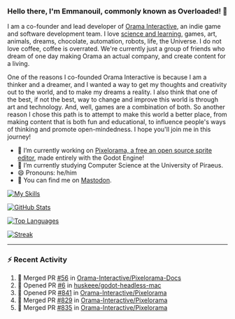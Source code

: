 ### Hello there, I'm Emmanouil, commonly known as Overloaded! 👋
I am a co-founder and lead developer of [Orama Interactive](https://www.orama-interactive.com/), an indie game and software development team. I love [science and learning](https://github.com/OverloadedOrama/KnowledgeBase), games, art, animals, dreams, chocolate, automation, robots, life, the Universe. I do not love coffee, coffee is overrated. We're currently just a group of friends who dream of one day making Orama an actual company, and create content for a living.

One of the reasons I co-founded Orama Interactive is because I am a thinker and a dreamer, and I wanted a way to get my thoughts and creativity out to the world, and to make my dreams a reality. I also think that one of the best, if not the best, way to change and improve this world is through art and technology. And, well, games are a combination of both. So another reason I chose this path is to attempt to make this world a better place, from making content that is both fun and educational, to influence people's ways of thinking and promote open-mindedness. I hope you'll join me in this journey!

- 🔭 I’m currently working on [Pixelorama, a free an open source sprite editor](https://github.com/Orama-Interactive/Pixelorama), made entirely with the Godot Engine!
- 🌱 I’m currently studying Computer Science at the University of Piraeus.
- 😄 Pronouns: he/him
- 🐘 You can find me on <a rel="me" href="https://mastodon.social/@Overloaded">Mastodon</a>.

[![My Skills](https://skillicons.dev/icons?i=godot,py,cpp,cs,git,linux,html)](https://skillicons.dev)

[![GitHub Stats](https://github-readme-stats.vercel.app/api/?username=OverloadedOrama&count_private=true&show_icons=true&theme=merko)](https://github.com/anuraghazra/github-readme-stats)

[![Top Languages](https://github-readme-stats.vercel.app/api/top-langs/?username=OverloadedOrama&count_private=true&layout=compact&theme=merko)](https://github.com/anuraghazra/github-readme-stats)

[![Streak](https://github-readme-streak-stats.herokuapp.com/?user=OverloadedOrama&theme=vision-friendly-dark)](https://git.io/streak-stats)

---

### :zap: Recent Activity

<!--START_SECTION:activity-->
1. 🎉 Merged PR [#56](https://github.com/Orama-Interactive/Pixelorama-Docs/pull/56) in [Orama-Interactive/Pixelorama-Docs](https://github.com/Orama-Interactive/Pixelorama-Docs)
2. 💪 Opened PR [#6](https://github.com/huskeee/godot-headless-mac/pull/6) in [huskeee/godot-headless-mac](https://github.com/huskeee/godot-headless-mac)
3. 💪 Opened PR [#841](https://github.com/Orama-Interactive/Pixelorama/pull/841) in [Orama-Interactive/Pixelorama](https://github.com/Orama-Interactive/Pixelorama)
4. 🎉 Merged PR [#829](https://github.com/Orama-Interactive/Pixelorama/pull/829) in [Orama-Interactive/Pixelorama](https://github.com/Orama-Interactive/Pixelorama)
5. 🎉 Merged PR [#835](https://github.com/Orama-Interactive/Pixelorama/pull/835) in [Orama-Interactive/Pixelorama](https://github.com/Orama-Interactive/Pixelorama)
<!--END_SECTION:activity-->

<!--
**OverloadedOrama/OverloadedOrama** is a ✨ _special_ ✨ repository because its `README.md` (this file) appears on your GitHub profile.

Here are some ideas to get you started:

- 👯 I’m looking to collaborate on ...
- 🤔 I’m looking for help with ...
- 💬 Ask me about ...
- 📫 How to reach me: ...
- ⚡ Fun fact: ...
-->
